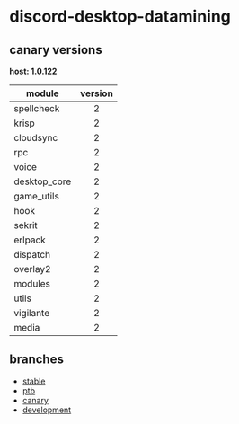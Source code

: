 # discord-desktop-datamining

## canary versions

**host: 1.0.122**

| module | version |
| ------ | :-----: |
| spellcheck | 2 |
| krisp | 2 |
| cloudsync | 2 |
| rpc | 2 |
| voice | 2 |
| desktop_core | 2 |
| game_utils | 2 |
| hook | 2 |
| sekrit | 2 |
| erlpack | 2 |
| dispatch | 2 |
| overlay2 | 2 |
| modules | 2 |
| utils | 2 |
| vigilante | 2 |
| media | 2 |

## branches

- [stable](https://github.com/OpenAsar/discord-desktop-datamining/tree/stable)
- [ptb](https://github.com/OpenAsar/discord-desktop-datamining/tree/ptb)
- [canary](https://github.com/OpenAsar/discord-desktop-datamining/tree/canary)
- [development](https://github.com/OpenAsar/discord-desktop-datamining/tree/development)